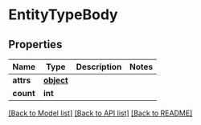 # EntityTypeBody

## Properties

| Name      | Type              | Description | Notes |
| --------- | ----------------- | ----------- | ----- |
| **attrs** | [**object**](.md) |             |
| **count** | **int**           |             |

[[Back to Model list]](../README.md#documentation-for-models)
[[Back to API list]](../README.md#documentation-for-api-endpoints)
[[Back to README]](../README.md)
